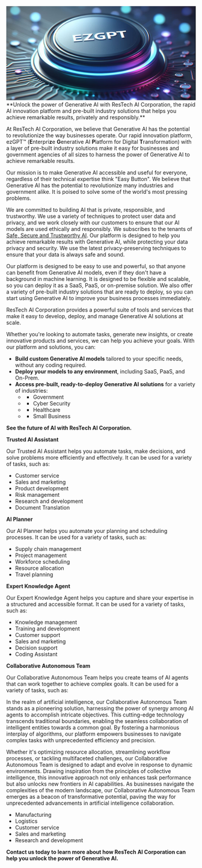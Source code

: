 <img src="ezGPT-gh.png" alt="ezGPT™ Logo" title="ResTech AI ezGPT™ Platform" width="100%" height="250em">
**Unlock the power of Generative AI with ResTech AI Corporation, the rapid AI innovation platform and pre-built industry solutions that helps you achieve remarkable results, privately and responsibly.**

At ResTech AI Corporation, we believe that Generative AI has the potential to revolutionize the way businesses operate. Our rapid innovation platform, ezGPT™ (**E**nterpri**z**e **G**enerative AI **P**latform for Digital **T**ransformation) with a layer of pre-built industry solutions make it easy for businesses and government agencies of all sizes to harness the power of Generative AI to achieve remarkable results.

Our mission is to make Generative AI accessible and useful for everyone, regardless of their technical expertise think "Easy Button". We believe that Generative AI has the potential to revolutionize many industries and government alike. It is poised to solve some of the world's most pressing problems.

We are committed to building AI that is private, responsible, and trustworthy. We use a variety of techniques to protect user data and privacy, and we work closely with our customers to ensure that our AI models are used ethically and responsibly. We subscribes to the tenants of [Safe, Secure and Trustworthy AI](https://www.whitehouse.gov/wp-content/uploads/2023/07/Ensuring-Safe-Secure-and-Trustworthy-AI.pdf). Our platform is designed to help you achieve remarkable results with Generative AI, while protecting your data privacy and security. We use the latest privacy-preserving techniques to ensure that your data is always safe and sound.

Our platform is designed to be easy to use and powerful, so that anyone can benefit from Generative AI models, even if they don't have a background in machine learning. It is designed to be flexible and scalable, so you can deploy it as a SaaS, PaaS, or on-premise solution. We also offer a variety of pre-built industry solutions that are ready to deploy, so you can start using Generative AI to improve your business processes immediately.

ResTech AI Corporation provides a powerful suite of tools and services that make it easy to develop, deploy, and manage Generative AI solutions at scale. 

Whether you're looking to automate tasks, generate new insights, or create innovative products and services, we can help you achieve your goals. With our platform and solutions, you can:

* **Build custom Generative AI models** tailored to your specific needs, without any coding required.
* **Deploy your models to any environment**, including SaaS, PaaS, and On-Prem.
* **Access pre-built, ready-to-deploy Generative AI solutions** for a variety of industries:
    * * Government
    * * Cyber Security
    * * Healthcare
    * * Small Business


**See the future of AI with ResTech AI Corporation.**

**Trusted AI Assistant**

Our Trusted AI Assistant helps you automate tasks, make decisions, and solve problems more efficiently and effectively. It can be used for a variety of tasks, such as:

* Customer service
* Sales and marketing
* Product development
* Risk management
* Research and development
* Document Translation

**AI Planner**

Our AI Planner helps you automate your planning and scheduling processes. It can be used for a variety of tasks, such as:

* Supply chain management
* Project management
* Workforce scheduling
* Resource allocation
* Travel planning

**Expert Knowledge Agent**

Our Expert Knowledge Agent helps you capture and share your expertise in a structured and accessible format. It can be used for a variety of tasks, such as:

* Knowledge management
* Training and development
* Customer support
* Sales and marketing
* Decision support
* Coding Assistant

**Collaborative Autonomous Team**

Our Collaborative Autonomous Team helps you create teams of AI agents that can work together to achieve complex goals. It can be used for a variety of tasks, such as:

In the realm of artificial intelligence, our Collaborative Autonomous Team stands as a pioneering solution, harnessing the power of synergy among AI agents to accomplish intricate objectives. This cutting-edge technology transcends traditional boundaries, enabling the seamless collaboration of intelligent entities towards a common goal. By fostering a harmonious interplay of algorithms, our platform empowers businesses to navigate complex tasks with unprecedented efficiency and precision.

Whether it's optimizing resource allocation, streamlining workflow processes, or tackling multifaceted challenges, our Collaborative Autonomous Team is designed to adapt and evolve in response to dynamic environments. Drawing inspiration from the principles of collective intelligence, this innovative approach not only enhances task performance but also unlocks new frontiers in AI capabilities. As businesses navigate the complexities of the modern landscape, our Collaborative Autonomous Team emerges as a beacon of transformative potential, paving the way for unprecedented advancements in artificial intelligence collaboration.

* Manufacturing
* Logistics
* Customer service
* Sales and marketing
* Research and development

**Contact us today to learn more about how ResTech AI Corporation can help you unlock the power of Generative AI.**
